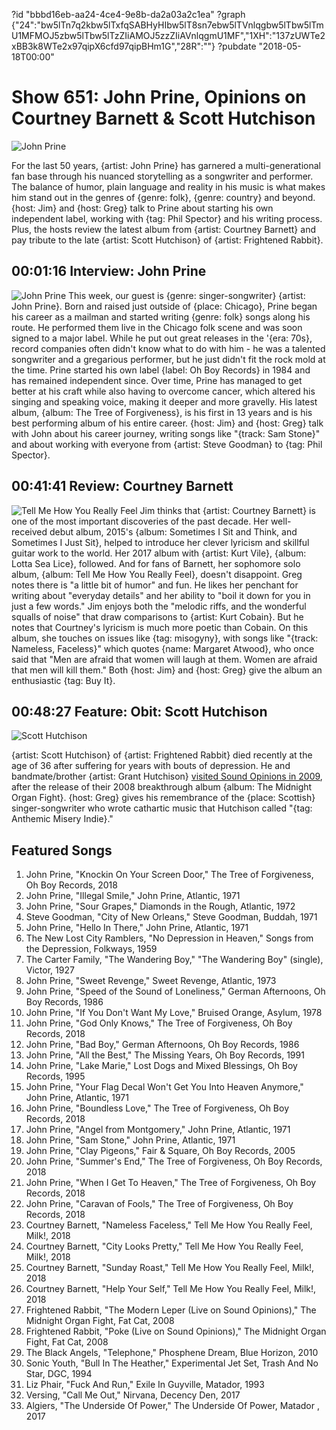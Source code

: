 ?id "bbbd16eb-aa24-4ce4-9e8b-da2a03a2c1ea"
?graph {"24":"bw5lTn7q2kbw5lTxfqSABHyHIbw5lT8sn7ebw5lTVnlqgbw5lTbw5lTmU1MFMOJ5zbw5lTbw5lTzZIiAMOJ5zzZIiAVnlqgmU1MF","1XH":"137zUWTe2xBB3k8WTe2x97qipX6cfd97qipBHm1G","28R":""}
?pubdate "2018-05-18T00:00"

# Show 651: John Prine, Opinions on Courtney Barnett & Scott Hutchison

![John Prine](https://static.soundopinions.org/images/2018/john_prine4.jpg)

For the last 50 years, {artist: John Prine} has garnered a multi-generational fan base through his nuanced storytelling as a songwriter and performer. The balance of humor, plain language and reality in his music is what makes him stand out in the genres of {genre: folk}, {genre: country} and beyond. {host: Jim} and {host: Greg} talk to Prine about starting his own independent label, working with {tag: Phil Spector} and his writing process. Plus, the hosts review the latest album from {artist: Courtney Barnett} and pay tribute to the late {artist: Scott Hutchison} of {artist: Frightened Rabbit}.


## 00:01:16 Interview: John Prine
![John Prine](https://static.soundopinions.org/assets/651/240.jpg)
This week, our guest is {genre: singer-songwriter} {artist: John Prine}. Born and raised just outside of {place: Chicago}, Prine began his career as a mailman and started writing {genre: folk} songs along his route. He performed them live in the Chicago folk scene and was soon signed to a major label. While he put out great releases in the '{era: 70s}, record companies often didn't know what to do with him - he was a talented songwriter and a gregarious performer, but he just didn't fit the rock mold at the time. Prine started his own label {label: Oh Boy Records} in 1984 and has remained independent since. Over time, Prine has managed to get better at his craft while also having to overcome cancer, which altered his singing and speaking voice, making it deeper and more gravelly. His latest album, {album: The Tree of Forgiveness}, is his first in 13 years and is his best performing album of his entire career. {host: Jim} and {host: Greg} talk with John about his career journey, writing songs like "{track: Sam Stone}" and about working with everyone from {artist: Steve Goodman} to {tag: Phil Spector}.


## 00:41:41 Review: Courtney Barnett
![Tell Me How You Really Feel](https://static.soundopinions.org/assets/651/1XH0.jpg)
Jim thinks that {artist: Courtney Barnett} is one of the most important discoveries of the past decade. Her well-received debut album, 2015's {album: Sometimes I Sit and Think, and Sometimes I Just Sit}, helped to introduce her clever lyricism and skillful guitar work to the world. Her 2017 album with {artist: Kurt Vile}, {album: Lotta Sea Lice}, followed. And for fans of Barnett, her sophomore solo album, {album: Tell Me How You Really Feel}, doesn't disappoint. Greg notes there is "a little bit of humor" and fun. He likes her penchant for writing about "everyday details" and her ability to "boil it down for you in just a few words." Jim enjoys both the "melodic riffs, and the wonderful squalls of noise" that draw comparisons to {artist: Kurt Cobain}. But he notes that Courtney's lyricism is much more poetic than Cobain. On this album, she touches on issues like {tag: misogyny}, with songs like "{track: Nameless, Faceless}" which quotes {name: Margaret Atwood}, who once said that "Men are afraid that women will laugh at them. Women are afraid that men will kill them." Both {host: Jim} and {host: Greg} give the album an enthusiastic {tag: Buy It}.

## 00:48:27 Feature: Obit: Scott Hutchison
![Scott Hutchison](https://static.soundopinions.org/assets/651/28R0.jpg)

{artist: Scott Hutchison} of {artist: Frightened Rabbit} died recently at the age of 36 after suffering for years with bouts of depression. He and bandmate/brother {artist: Grant Hutchison} [visited Sound Opinions in 2009](https://soundopinions.org/show/169/), after the release of their 2008 breakthrough album {album: The Midnight Organ Fight}. {host: Greg} gives his remembrance of the {place: Scottish} singer-songwriter who wrote cathartic music that Hutchison called "{tag: Anthemic Misery Indie}."

## Featured Songs

1. John Prine, "Knockin On Your Screen Door," The Tree of Forgiveness, Oh Boy Records, 2018
1. John Prine, "Illegal Smile," John Prine, Atlantic, 1971
1. John Prine, "Sour Grapes," Diamonds in the Rough, Atlantic, 1972
1. Steve Goodman, "City of New Orleans," Steve Goodman, Buddah, 1971
1. John Prine, "Hello In There," John Prine, Atlantic, 1971
1. The New Lost City Ramblers, "No Depression in Heaven," Songs from the Depression, Folkways, 1959
1. The Carter Family, "The Wandering Boy," "The Wandering Boy" (single), Victor, 1927
1. John Prine, "Sweet Revenge," Sweet Revenge, Atlantic, 1973
1. John Prine, "Speed of the Sound of Loneliness," German Afternoons, Oh Boy Records, 1986
1. John Prine, "If You Don't Want My Love," Bruised Orange, Asylum, 1978
1. John Prine, "God Only Knows," The Tree of Forgiveness, Oh Boy Records, 2018
1. John Prine, "Bad Boy," German Afternoons, Oh Boy Records, 1986
1. John Prine, "All the Best," The Missing Years, Oh Boy Records, 1991
1. John Prine, "Lake Marie," Lost Dogs and Mixed Blessings, Oh Boy Records, 1995
1. John Prine, "Your Flag Decal Won't Get You Into Heaven Anymore," John Prine, Atlantic, 1971
1. John Prine, "Boundless Love," The Tree of Forgiveness, Oh Boy Records, 2018
1. John Prine, "Angel from Montgomery," John Prine, Atlantic, 1971
1. John Prine, "Sam Stone," John Prine, Atlantic, 1971
1. John Prine, "Clay Pigeons," Fair & Square, Oh Boy Records, 2005
1. John Prine, "Summer's End," The Tree of Forgiveness, Oh Boy Records, 2018
1. John Prine, "When I Get To Heaven," The Tree of Forgiveness, Oh Boy Records, 2018
1. John Prine, "Caravan of Fools," The Tree of Forgiveness, Oh Boy Records, 2018
1. Courtney Barnett, "Nameless Faceless," Tell Me How You Really Feel, Milk!, 2018
1. Courtney Barnett, "City Looks Pretty," Tell Me How You Really Feel, Milk!, 2018
1. Courtney Barnett, "Sunday Roast," Tell Me How You Really Feel, Milk!, 2018
1. Courtney Barnett, "Help Your Self," Tell Me How You Really Feel, Milk!, 2018
1. Frightened Rabbit, "The Modern Leper (Live on Sound Opinions)," The Midnight Organ Fight, Fat Cat, 2008
1. Frightened Rabbit, "Poke (Live on Sound Opinions)," The Midnight Organ Fight, Fat Cat, 2008
1. The Black Angels, "Telephone," Phosphene Dream, Blue Horizon, 2010
1. Sonic Youth, "Bull In The Heather," Experimental Jet Set, Trash And No Star, DGC, 1994
1. Liz Phair, "Fuck And Run," Exile In Guyville, Matador, 1993
1. Versing, "Call Me Out," Nirvana, Decency Den, 2017
1. Algiers, "The Underside Of Power," The Underside Of Power, Matador , 2017